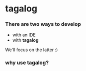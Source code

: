 # tagalog

### There are two ways to develop

- with an IDE
- with **tagalog**

We'll focus on the latter :)

### why use tagalog?

